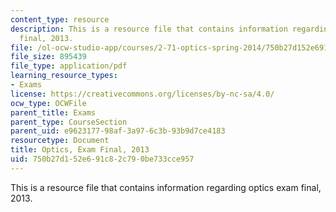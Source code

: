 ```yaml
---
content_type: resource
description: This is a resource file that contains information regarding optics exam
  final, 2013.
file: /ol-ocw-studio-app/courses/2-71-optics-spring-2014/750b27d152e691c82c790be733cce957_MIT2_71S14_s13_final.pdf
file_size: 895439
file_type: application/pdf
learning_resource_types:
- Exams
license: https://creativecommons.org/licenses/by-nc-sa/4.0/
ocw_type: OCWFile
parent_title: Exams
parent_type: CourseSection
parent_uid: e9623177-98af-3a97-6c3b-93b9d7ce4183
resourcetype: Document
title: Optics, Exam Final, 2013
uid: 750b27d1-52e6-91c8-2c79-0be733cce957
---
```

This is a resource file that contains information regarding optics exam final, 2013.